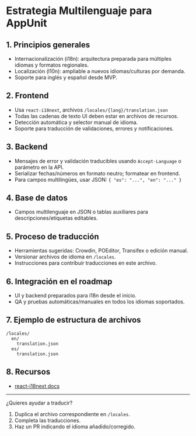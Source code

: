 # Estrategia Multilenguaje para AppUnit

## 1. Principios generales

- Internacionalización (i18n): arquitectura preparada para múltiples idiomas y formatos regionales.
- Localización (l10n): ampliable a nuevos idiomas/culturas por demanda.
- Soporte para inglés y español desde MVP.

## 2. Frontend

- Usa `react-i18next`, archivos `/locales/{lang}/translation.json`
- Todas las cadenas de texto UI deben estar en archivos de recursos.
- Detección automática y selector manual de idioma.
- Soporte para traducción de validaciones, errores y notificaciones.

## 3. Backend

- Mensajes de error y validación traducibles usando `Accept-Language` o parámetro en la API.
- Serializar fechas/números en formato neutro; formatear en frontend.
- Para campos multilingües, usar JSON: `{ "es": "...", "en": "..." }`

## 4. Base de datos

- Campos multilenguaje en JSON o tablas auxiliares para descripciones/etiquetas editables.

## 5. Proceso de traducción

- Herramientas sugeridas: Crowdin, POEditor, Transifex o edición manual.
- Versionar archivos de idioma en `/locales`.
- Instrucciones para contribuir traducciones en este archivo.

## 6. Integración en el roadmap

- UI y backend preparados para i18n desde el inicio.
- QA y pruebas automáticas/manuales en todos los idiomas soportados.

## 7. Ejemplo de estructura de archivos

```
/locales/
  en/
    translation.json
  es/
    translation.json
```

## 8. Recursos

- [react-i18next docs](https://react.i18next.com/)

---

¿Quieres ayudar a traducir?  
1. Duplica el archivo correspondiente en `/locales`.
2. Completa las traducciones.
3. Haz un PR indicando el idioma añadido/corregido.